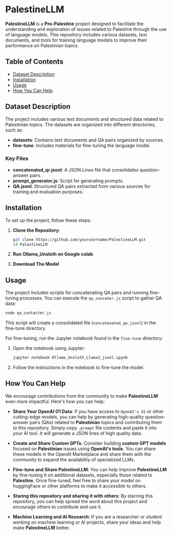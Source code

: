 # PalestineLLM

**PalestineLLM** is a **Pro-Palestine** project designed to facilitate the understanding and exploration of issues related to Palestine through the use of language models. This repository includes various datasets, text documents, and tools for training language models to improve their performance on Palestinian topics.

## Table of Contents

- [Dataset Description](#dataset-description)
- [Installation](#installation)
- [Usage](#usage)
- [How You Can Help](#how-you-can-help)

## Dataset Description

The project includes various text documents and structured data related to Palestinian topics. The datasets are organized into different directories, such as:

- **datasets**: Contains text documents and QA pairs organized by sources.
- **fine-tune**: Includes materials for fine-tuning the language model.

### Key Files

- **concatenated_qr.jsonl**: A JSON Lines file that consolidates question-answer pairs.
- **prompt_generator.js**: Script for generating prompts.
- **QA.jsonl**: Structured QA pairs extracted from various sources for training and evaluation purposes.

## Installation

To set up the project, follow these steps:

1. **Clone the Repository**:

   ```bash
   git clone https://github.com/yourusername/PalestineLLM.git
   cd PalestineLLM
   ```

2. **Run Ollama_Unsloth on Google colab**
3. **Download The Model**

## Usage

The project includes scripts for concatenating QA pairs and running fine-tuning processes. You can execute the `qa_concater.js` script to gather QA data:

```bash
node qa_contacter.js
```

This script will create a consolidated file (`concatenated_qa.jsonl`) in the fine-tune directory.

For fine-tuning, run the Jupyter notebook found in the `fine-tune` directory:

1. Open the notebook using Jupyter:

   ```bash
   jupyter notebook Ollama_Unsloth_Llama3_jsonl.ipynb
   ```

2. Follow the instructions in the notebook to fine-tune the model.

## How You Can Help

We encourage contributions from the community to make **PalestineLLM** even more impactful. Here's how you can help:

- **Share Your OpenAI O1 Data**: If you have access to `OpenAI's O1` or other cutting-edge models, you can help by generating high-quality question-answer pairs (QAs) related to **Palestinian** topics and contributing them to this repository. Simply copy `.prompt` file contents and paste it into your AI tool. It will generate a JSON lines of high quality data.

- **Create and Share Custom GPTs**: Consider building **custom GPT models** focused on **Palestinian** issues using **OpenAI's tools**. You can share these models in the OpenAI Marketplace and share them with the community to expand the availability of specialized LLMs.

- **Fine-tune and Share PalestineLLM**: You can help improve **PalestineLLM** by fine-tuning it on additional datasets, especially those related to **Palestine**. Once fine-tuned, feel free to share your model on huggingFace or other platforms to make it accessible to others.

- **Staring this repository and sharing it with others**: By starring this repository, you can help spread the word about this project and encourage others to contribute and use it.

- **Machine Learning and AI Research**: If you are a researcher or student working on machine learning or AI projects, share your ideas and help make **PalestineLLM** better.
